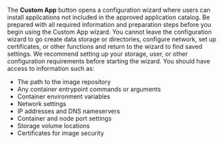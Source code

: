 &NewLine;

The **Custom App** button opens a configuration wizard where users can install applications not included in the approved application catalog.
Be prepared with all required information and preparation steps before you begin using the Custom App wizard.
You cannot leave the configuration wizard to go create data storage or directories, configure network, set up certificates, or other functions and return to the wizard to find saved settings.
We recommend setting up your storage, user, or other configuration requirements before starting the wizard. You should have access to information such as:

* The path to the image repository
* Any container entrypoint commands or arguments
* Container environment variables
* Network settings
* IP addresses and DNS nameservers
* Container and node port settings
* Storage volume locations
* Certificates for image security